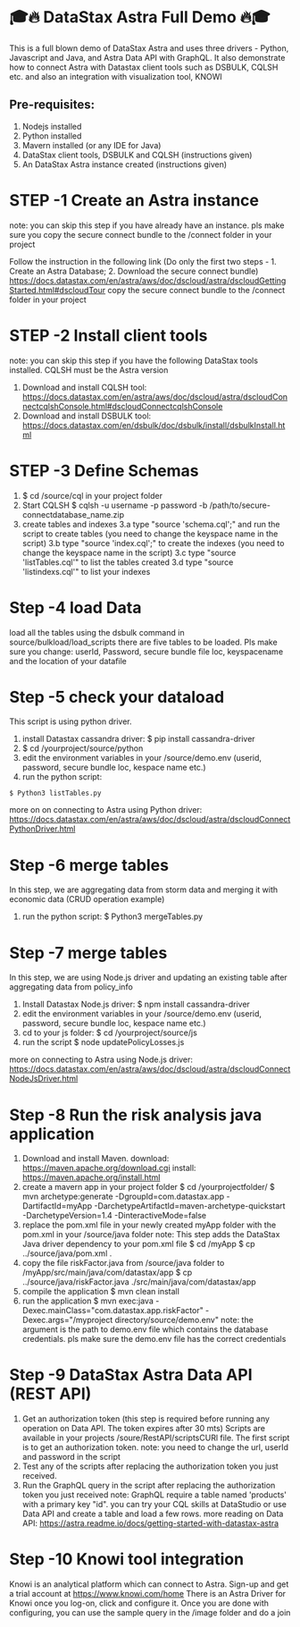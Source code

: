 # 🎓🔥 DataStax Astra Full Demo 🔥🎓

This is a full blown demo of DataStax Astra and uses three drivers - Python, Javascript and Java, and Astra Data API with GraphQL. It also demonstrate how to connect Astra with Datastax client tools such as DSBULK, CQLSH etc. and also an integration with visualization tool, KNOWI

## Pre-requisites:
  1. Nodejs installed
  2. Python installed
  3. Mavern installed (or any IDE for Java)
  4. DataStax client tools, DSBULK and CQLSH (instructions given)
  5. An DataStax Astra instance created (instructions given)


# STEP -1 Create an Astra instance
  note: you can skip this step if you have already have an instance. pls make sure you copy the secure connect bundle to the /connect folder in your project

  Follow the instruction in the following link (Do only the first two steps - 1. Create an Astra Database; 2. Download the secure connect bundle)
  https://docs.datastax.com/en/astra/aws/doc/dscloud/astra/dscloudGettingStarted.html#dscloudTour
  copy the secure connect bundle to the /connect folder in your project

# STEP -2 Install client tools
  note: you can skip this step if you have the following DataStax tools installed. CQLSH must be the Astra version
  1. Download and install CQLSH tool:
    https://docs.datastax.com/en/astra/aws/doc/dscloud/astra/dscloudConnectcqlshConsole.html#dscloudConnectcqlshConsole
  2. Download and install DSBULK tool:
    https://docs.datastax.com/en/dsbulk/doc/dsbulk/install/dsbulkInstall.html

# STEP -3 Define Schemas
  1. $ cd /source/cql in your project folder
  2. Start CQLSH
    $ cqlsh -u username -p password -b /path/to/secure-connectdatabase_name.zip
  3. create tables and indexes
    3.a type "source 'schema.cql';" and run the script to create tables (you need to change the keyspace name in the script)
    3.b type "source 'index.cql';" to create the indexes (you need to change the keyspace name in the script)
    3.c type "source 'listTables.cql'" to list the tables created
    3.d type "source 'listindexs.cql'" to list your indexes

# Step -4 load Data
  load all the tables using the dsbulk command in source/bulkload/load_scripts
  there are five tables to be loaded.
  Pls make sure you change: userId, Password, secure bundle file loc, keyspacename and the location of your datafile  

# Step -5 check your dataload
  This script is using python driver.
  1. install Datastax cassandra driver:
     $ pip install cassandra-driver
  2. $ cd  /yourproject/source/python
  3. edit the environment variables in your /source/demo.env (userid, password, secure bundle loc, kespace name etc.)
  4. run the python script:

    $ Python3 listTables.py

  more on on connecting to Astra using Python driver:
  https://docs.datastax.com/en/astra/aws/doc/dscloud/astra/dscloudConnectPythonDriver.html

# Step -6 merge tables
  In this step, we are aggregating data from storm data  and merging it with economic data (CRUD operation example)
  1. run the python script:
    $ Python3 mergeTables.py

# Step -7 merge tables
  In this step, we are using Node.js driver and updating an existing table after aggregating data from policy_info
  1. Install Datastax Node.js driver:
     $ npm install cassandra-driver
  2. edit the environment variables in your /source/demo.env (userid, password, secure bundle loc, kespace name etc.)
  2. cd to your js folder:
    $ cd /yourproject/source/js
  3. run the script
    $ node updatePolicyLosses.js

  more on connecting to Astra using Node.js driver:
  https://docs.datastax.com/en/astra/aws/doc/dscloud/astra/dscloudConnectNodeJsDriver.html

# Step -8 Run the risk analysis java application
  1. Download and install Maven.
    download: https://maven.apache.org/download.cgi
    install: https://maven.apache.org/install.html
  2. create a mavern app in your project folder
    $ cd /yourprojectfolder/
    $ mvn archetype:generate -DgroupId=com.datastax.app -DartifactId=myApp -DarchetypeArtifactId=maven-archetype-quickstart -DarchetypeVersion=1.4 -DinteractiveMode=false
  3. replace the pom.xml file in your newly created myApp folder with the pom.xml in your /source/java folder
     note: This step adds the DataStax Java driver dependency to your pom.xml file
    $ cd /myApp
    $ cp ../source/java/pom.xml .
  4. copy the file riskFactor.java from /source/java folder to /myApp/src/main/java/com/datastax/app
    $ cp ../source/java/riskFactor.java ./src/main/java/com/datastax/app
  5. compile the application
    $ mvn clean install
  6. run the application
    $ mvn exec:java -Dexec.mainClass="com.datastax.app.riskFactor" -Dexec.args="/myproject directory/source/demo.env"
    note: the argument is the path to demo.env file which contains the database credentials. pls make sure the demo.env file has the correct credentials

# Step -9 DataStax Astra Data API (REST API)
  1. Get an authorization token (this step is required before running any operation on Data API. The token expires after 30 mts)
     Scripts are available in your projects /soure/RestAPI/scriptsCURl file. The first script is to get an authorization token.
     note: you need to change the url, userId and password in the script
  2. Test any of the scripts after replacing the authorization token you just received.
  3. Run the GraphQL query in the script after replacing the authorization token you just received
  note: GraphQL require a table named 'products' with a primary key "id". you can try your CQL skills at DataStudio or use Data API and create a table and load a few rows.
     more reading on Data API:
     https://astra.readme.io/docs/getting-started-with-datastax-astra

# Step -10 Knowi tool integration
  Knowi is an analytical platform which can connect to Astra. Sign-up and get a trial account at https://www.knowi.com/home
  There is an Astra Driver for Knowi once you log-on, click and configure it. Once you are done with configuring, you can use the sample query in the /image folder and do a join

